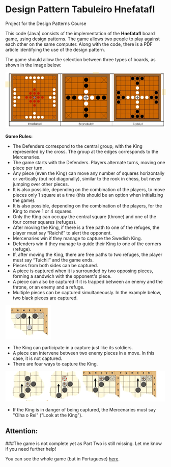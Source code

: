 # Design Pattern Tabuleiro Hnefatafl

Project for the Design Patterns Course

This code (Java) consists of the implementation of the **Hnefatafl** board game, using design patterns. The game allows two people to play against each other on the same computer. Along with the code, there is a PDF article identifying the use of the design pattern.

The game should allow the selection between three types of boards, as shown in the image below:

![Screenshot](tabuleiros.png)

**Game Rules:**

* The Defenders correspond to the central group, with the King represented by the cross. The group at the edges corresponds to the Mercenaries.
* The game starts with the Defenders. Players alternate turns, moving one piece per turn.
* Any piece (even the King) can move any number of squares horizontally or vertically (but not diagonally), similar to the rook in chess, but never jumping over other pieces.
* It is also possible, depending on the combination of the players, to move pieces only 1 square at a time (this should be an option when initializing the game).
* It is also possible, depending on the combination of the players, for the King to move 1 or 4 squares.
* Only the King can occupy the central square (throne) and one of the four corner squares (refuges).
* After moving the King, if there is a free path to one of the refuges, the player must say “Raichi!” to alert the opponent.
* Mercenaries win if they manage to capture the Swedish King.
* Defenders win if they manage to guide their King to one of the corners (refuge).
* If, after moving the King, there are free paths to two refuges, the player must say “Tuichi!” and the game ends.
* Pieces from both sides can be captured.
* A piece is captured when it is surrounded by two opposing pieces, forming a sandwich with the opponent's piece.
* A piece can also be captured if it is trapped between an enemy and the throne, or an enemy and a refuge.
* Multiple pieces can be captured simultaneously. In the example below, two black pieces are captured.

![Screenshot](mov1.png)

* The King can participate in a capture just like its soldiers.
* A piece can intervene between two enemy pieces in a move. In this case, it is not captured.
* There are four ways to capture the King.

![Screenshot](mov2.png)

* If the King is in danger of being captured, the Mercenaries must say "Olha o Rei" ("Look at the King").

## Attention: 
###The game is not complete yet as Part Two is still missing. 
Let me know if you need further help! 


You can see the whole game (but in Portuguese) [here](https://github.com/jessicabpetersen/Tabuleiro-Hnefatafl-Design-Pattern_-1-).




